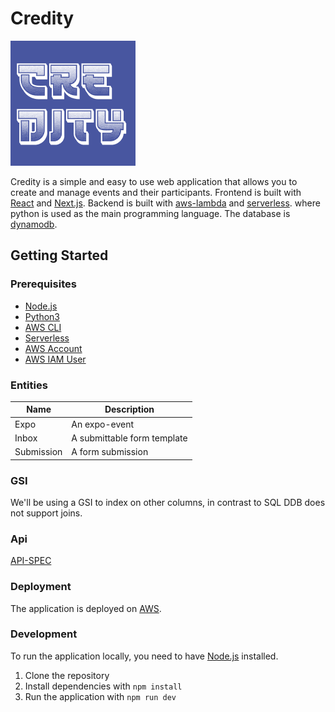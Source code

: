 # Credity

<img src="./logo.png" alt="logo" class="logo"/>

Credity is a simple and easy to use web application that allows you to
create and manage events and their participants. Frontend is built with
[React](https://reactjs.org/) and [Next.js](https://nextjs.org/).
Backend is built with [aws-lambda](https://aws.amazon.com/lambda/) and [serverless](https://serverless.com/).
where python is used as the main programming language. The database is [dynamodb](https://aws.amazon.com/dynamodb/).

## Getting Started

### Prerequisites

- [Node.js](https://nodejs.org/en/)
- [Python3](https://www.python.org/)
- [AWS CLI](https://aws.amazon.com/cli/)
- [Serverless](https://serverless.com/)
- [AWS Account](https://aws.amazon.com/)
- [AWS IAM User](https://docs.aws.amazon.com/IAM/latest/UserGuide/id_users_create.html)

### Entities

| Name | Description |
|---|---|
| Expo | An expo-event |
| Inbox | A submittable form template |
| Submission | A form submission |

### GSI

We'll be using a GSI to index on other columns, in contrast to SQL DDB does not support joins.

### Api

[API-SPEC](https://nahnova.github.io/Credity/)

### Deployment

The application is deployed on [AWS](https://aws.amazon.com/).

### Development

To run the application locally, you need to have [Node.js](https://nodejs.org/en/) installed.

1. Clone the repository
2. Install dependencies with `npm install`
3. Run the application with `npm run dev`

